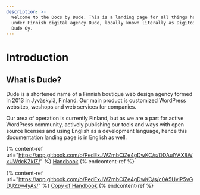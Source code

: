 ```yaml
---
description: >-
  Welcome to the Docs by Dude. This is a landing page for all things happening
  under Finnish digital agency Dude, locally known literally as Digitoimisto
  Dude Oy.
---
```


# Introduction

## What is Dude?

Dude is a shortened name of a Finnish boutique web design agency formed in 2013 in Jyväskylä, Finland. Our main product is customized WordPress websites, weshops and web services for companies.

Our area of operation is currently Finland, but as we are a part for active WordPress community, actively publishing our tools and ways with open source licenses and using English as a development language, hence this documentation landing page is in English as well.

{% content-ref url="https://app.gitbook.com/o/PedExJWZmbCiZe4gDwKC/s/DDAulYAX8WxUWdcKZkIZ/" %}
[Handbook](https://app.gitbook.com/o/PedExJWZmbCiZe4gDwKC/s/DDAulYAX8WxUWdcKZkIZ/)
{% endcontent-ref %}

{% content-ref url="https://app.gitbook.com/o/PedExJWZmbCiZe4gDwKC/s/c0A5UviP5vGDU2zw4yAs/" %}
[Copy of Handbook](https://app.gitbook.com/o/PedExJWZmbCiZe4gDwKC/s/c0A5UviP5vGDU2zw4yAs/)
{% endcontent-ref %}
